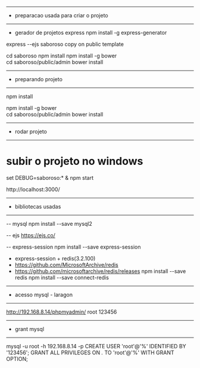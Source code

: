 ------------------------------------------
- preparacao usada para criar o projeto
------------------------------------------
- gerador de projetos express
npm install -g express-generator

express --ejs saboroso
copy on public template

cd saboroso
npm install
npm install -g bower  
cd saboroso/public/admin 
bower install

------------------------------------------
- preparando projeto
------------------------------------------
npm install

npm install -g bower  
cd saboroso/public/admin 
bower install


------------------------------------------
- rodar projeto
------------------------------------------

# subir o projeto no windows
set DEBUG=saboroso:* & npm start

http://localhost:3000/


------------------------------------------
- bibliotecas usadas
------------------------------------------
-- mysql
npm install --save mysql2

-- ejs
https://ejs.co/

-- express-session
npm install --save express-session

- express-session + redis(3.2.100)
- https://github.com/MicrosoftArchive/redis
- https://github.com/microsoftarchive/redis/releases
npm install --save redis
npm install --save connect-redis






------------------------------------------
- acesso mysql - laragon
------------------------------------------
http://192.168.8.14/phpmyadmin/
root
123456

--- ---------------------------------------------------
- grant mysql
--- ---------------------------------------------------
 mysql -u root -h 192.168.8.14 -p 
 CREATE USER 'root'@'%' IDENTIFIED BY '123456';
 GRANT ALL PRIVILEGES ON *.* TO 'root'@'%' WITH GRANT OPTION;
